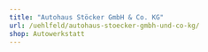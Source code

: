 ```yaml
---
title: "Autohaus Stöcker GmbH & Co. KG"
url: /uehlfeld/autohaus-stoecker-gmbh-und-co-kg/
shop: Autowerkstatt
---
```

